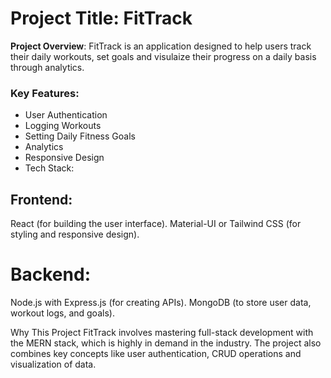 # Project Title: FitTrack

**Project Overview**: FitTrack is an application designed to help users track their daily workouts, set goals and visulaize their progress on a daily basis through analytics.

### Key Features:

 - User Authentication
 - Logging Workouts
 - Setting Daily Fitness Goals
 - Analytics
 - Responsive Design
 - Tech Stack:

## Frontend:

React (for building the user interface). Material-UI or Tailwind CSS (for styling and responsive design).

# Backend:

Node.js with Express.js (for creating APIs). MongoDB (to store user data, workout logs, and goals).

Why This Project FitTrack involves mastering full-stack development with the MERN stack, which is highly in demand in the industry. The project also combines key concepts like user authentication, CRUD operations and visualization of data.